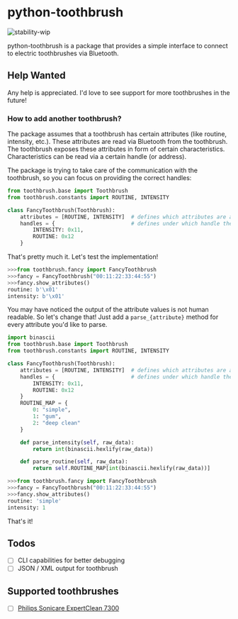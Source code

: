 # python-toothbrush

![stability-wip](https://img.shields.io/badge/stability-work_in_progress-lightgrey.svg)


python-toothbrush is a package that provides a simple interface to connect
to electric toothbrushes via Bluetooth.

## Help Wanted
Any help is appreciated. I'd love to see support for more toothbrushes in the future!

### How to add another toothbrush?
The package assumes that a toothbrush has certain attributes (like routine, intensity, etc.).
These attributes are read via Bluetooth from the toothbrush. The toothbrush exposes these attributes in form of
certain characteristics. Characteristics can be read via a certain handle (or address).

The package is trying to take care of the communication with the toothbrush, so you can focus on providing the correct
handles:

```python
from toothbrush.base import Toothbrush
from toothbrush.constants import ROUTINE, INTENSITY

class FancyToothbrush(Toothbrush):
    attributes = [ROUTINE, INTENSITY]  # defines which attributes are available
    handles = {                        # defines under which handle the attributes can be read
        INTENSITY: 0x11,
        ROUTINE: 0x12
    }
```

That's pretty much it. Let's test the implementation!

```python
>>>from toothbrush.fancy import FancyToothbrush
>>>fancy = FancyToothbrush("00:11:22:33:44:55")
>>>fancy.show_attributes()
routine: b'\x01'
intensity: b'\x01'
```

You may have noticed the output of the attribute values is not human readable. So let's change that! Just
add a `parse_{attribute}` method for every attribute you'd like to parse.

```python
import binascii
from toothbrush.base import Toothbrush
from toothbrush.constants import ROUTINE, INTENSITY

class FancyToothbrush(Toothbrush):
    attributes = [ROUTINE, INTENSITY]  # defines which attributes are available
    handles = {                        # defines under which handle the attributes can be read
        INTENSITY: 0x11,
        ROUTINE: 0x12
    }
    ROUTINE_MAP = {
        0: "simple",
        1: "gum",
        2: "deep clean"
    }

    def parse_intensity(self, raw_data):
        return int(binascii.hexlify(raw_data))

    def parse_routine(self, raw_data):
        return self.ROUTINE_MAP[int(binascii.hexlify(raw_data))]
```

```python
>>>from toothbrush.fancy import FancyToothbrush
>>>fancy = FancyToothbrush("00:11:22:33:44:55")
>>>fancy.show_attributes()
routine: 'simple'
intensity: 1
```

That's it!


## Todos
- [ ] CLI capabilities for better debugging
- [ ] JSON / XML output for toothbrush

## Supported toothbrushes
- [ ] [Philips Sonicare ExpertClean 7300](https://github.com/SteinRobert/python-toothbrush/wiki/Philips-Sonicare-ExpertClean-7300)
